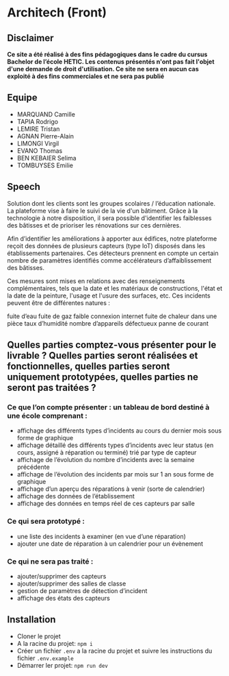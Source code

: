 # Architech (Front)

## Disclaimer

**Ce site a été réalisé à des fins pédagogiques dans le cadre du cursus Bachelor de l’école HETIC. Les contenus présentés n'ont pas fait l'objet d'une demande de droit d'utilisation. Ce site ne sera en aucun cas exploité à des fins commerciales et ne sera pas publié**

## Equipe

* MARQUAND Camille 
* TAPIA Rodrigo
* LEMIRE Tristan
* AGNAN Pierre-Alain
* LIMONGI Virgil
* EVANO Thomas
* BEN KEBAIER Selima
* TOMBUYSES Emilie

## Speech

Solution dont les clients sont les groupes scolaires / l’éducation nationale. La plateforme vise à faire le suivi de la vie d'un bâtiment.
Grâce à la technologie à notre disposition, il sera possible d'identifier les faiblesses des bâtisses et de prioriser les rénovations sur ces dernières.

Afin d’identifier les améliorations à apporter aux édifices, notre plateforme reçoit des données de plusieurs capteurs (type IoT) disposés dans les établissements partenaires. Ces détecteurs prennent en compte un certain nombre de paramètres identifiés comme accélérateurs d’affaiblissement des bâtisses.

Ces mesures sont mises en relations avec des renseignements complémentaires, tels que la date et les matériaux de constructions, l'état et la date de la peinture, l'usage et l'usure des surfaces, etc.
Ces incidents peuvent être de différentes natures : 

fuite d’eau
fuite de gaz
faible connexion internet
fuite de chaleur dans une pièce
taux d’humidité
nombre d’appareils défectueux
panne de courant


## Quelles parties comptez-vous présenter pour le livrable ? Quelles parties seront réalisées et fonctionnelles, quelles parties seront uniquement prototypées, quelles parties ne seront pas traitées ?

### Ce que l’on compte présenter : un tableau de bord destiné à une école comprenant :
- affichage des différents types d’incidents au cours du dernier mois sous
forme de graphique
- affichage détaillé des différents types d’incidents avec leur status (en cours,
assigné à réparation ou terminé) trié par type de capteur
- affichage de l’évolution du nombre d’incidents avec la semaine précédente
- affichage de l’évolution des incidents par mois sur 1 an sous forme de
graphique
- affichage d’un aperçu des réparations à venir (sorte de calendrier)
- affichage des données de l’établissement
- affichage des données en temps réel de ces capteurs par salle


### Ce qui sera prototypé :
- une liste des incidents à examiner (en vue d’une réparation)
- ajouter une date de réparation à un calendrier pour un évènement


### Ce qui ne sera pas traité :
- ajouter/supprimer des capteurs
- ajouter/supprimer des salles de classe
- gestion de paramètres de détection d’incident
- affichage des états des capteurs

## Installation

- Cloner le projet
- A la racine du projet: `npm i`
- Créer un fichier `.env` a la racine du projet et suivre les instructions du fichier `.env.example`
- Démarrer ler projet: `npm run dev`
